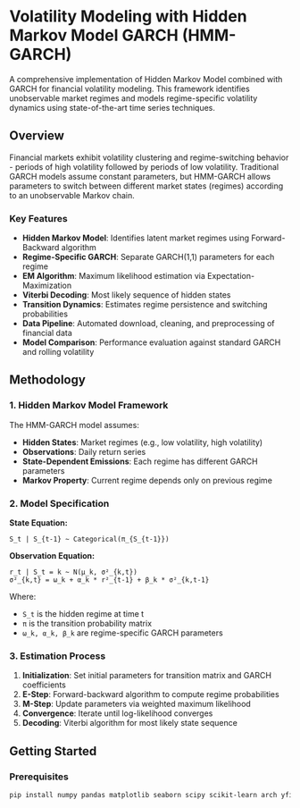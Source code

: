 # Volatility Modeling with Hidden Markov Model GARCH (HMM-GARCH)

A comprehensive implementation of Hidden Markov Model combined with GARCH for financial volatility modeling. This framework identifies unobservable market regimes and models regime-specific volatility dynamics using state-of-the-art time series techniques.

## Overview

Financial markets exhibit volatility clustering and regime-switching behavior - periods of high volatility followed by periods of low volatility. Traditional GARCH models assume constant parameters, but HMM-GARCH allows parameters to switch between different market states (regimes) according to an unobservable Markov chain.

### Key Features

- **Hidden Markov Model**: Identifies latent market regimes using Forward-Backward algorithm
- **Regime-Specific GARCH**: Separate GARCH(1,1) parameters for each regime
- **EM Algorithm**: Maximum likelihood estimation via Expectation-Maximization
- **Viterbi Decoding**: Most likely sequence of hidden states
- **Transition Dynamics**: Estimates regime persistence and switching probabilities
- **Data Pipeline**: Automated download, cleaning, and preprocessing of financial data
- **Model Comparison**: Performance evaluation against standard GARCH and rolling volatility

## Methodology

### 1. Hidden Markov Model Framework

The HMM-GARCH model assumes:
- **Hidden States**: Market regimes (e.g., low volatility, high volatility)
- **Observations**: Daily return series
- **State-Dependent Emissions**: Each regime has different GARCH parameters
- **Markov Property**: Current regime depends only on previous regime

### 2. Model Specification

**State Equation:**
```
S_t | S_{t-1} ~ Categorical(π_{S_{t-1}})
```

**Observation Equation:**
```
r_t | S_t = k ~ N(μ_k, σ²_{k,t})
σ²_{k,t} = ω_k + α_k * r²_{t-1} + β_k * σ²_{k,t-1}
```

Where:
- `S_t` is the hidden regime at time t
- `π` is the transition probability matrix
- `ω_k, α_k, β_k` are regime-specific GARCH parameters

### 3. Estimation Process

1. **Initialization**: Set initial parameters for transition matrix and GARCH coefficients
2. **E-Step**: Forward-backward algorithm to compute regime probabilities
3. **M-Step**: Update parameters via weighted maximum likelihood
4. **Convergence**: Iterate until log-likelihood converges
5. **Decoding**: Viterbi algorithm for most likely state sequence

## Getting Started

### Prerequisites

```bash
pip install numpy pandas matplotlib seaborn scipy scikit-learn arch yfinance
```